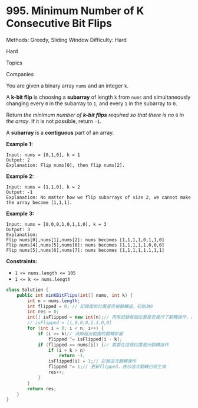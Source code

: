 # 995. Minimum Number of K Consecutive Bit Flips

Methods: Greedy, Sliding Window
Difficulty: Hard

Hard

Topics

Companies

You are given a binary array `nums` and an integer `k`.

A **k-bit flip** is choosing a **subarray** of length `k` from `nums` and simultaneously changing every `0` in the subarray to `1`, and every `1` in the subarray to `0`.

Return *the minimum number of **k-bit flips** required so that there is no* `0` *in the array*. If it is not possible, return `-1`.

A **subarray** is a **contiguous** part of an array.

**Example 1:**

```
Input: nums = [0,1,0], k = 1
Output: 2
Explanation: Flip nums[0], then flip nums[2].

```

**Example 2:**

```
Input: nums = [1,1,0], k = 2
Output: -1
Explanation: No matter how we flip subarrays of size 2, we cannot make the array become [1,1,1].

```

**Example 3:**

```
Input: nums = [0,0,0,1,0,1,1,0], k = 3
Output: 3
Explanation:
Flip nums[0],nums[1],nums[2]: nums becomes [1,1,1,1,0,1,1,0]
Flip nums[4],nums[5],nums[6]: nums becomes [1,1,1,1,1,0,0,0]
Flip nums[5],nums[6],nums[7]: nums becomes [1,1,1,1,1,1,1,1]

```

**Constraints:**

- `1 <= nums.length <= 105`
- `1 <= k <= nums.length`

```java
class Solution {
    public int minKBitFlips(int[] nums, int k) {
        int n = nums.length;
        int flipped = 0; // 記錄當前位置是否被翻轉過，初始為0
        int res = 0;
        int[] isFlipped = new int[n];// 用來記錄每個位置是否進行了翻轉操作，初始全為0。
        // isFlipped = [1,0,0,0,1,1,0,0]
        for (int i = 0; i < n; i++) {
            if (i >= k)// 消掉超出範圍的翻轉影響
                flipped ^= isFlipped[i - k];
            if (flipped == nums[i]) {// 需要在這個位置進行翻轉操作
                if (i + k > n)
                    return -1;
                isFlipped[i] = 1;// 記錄這次翻轉操作
                flipped ^= 1;// 更新flipped，表示這次翻轉已經生效
                res++;
            }
        }
        return res; 
    }
}
```